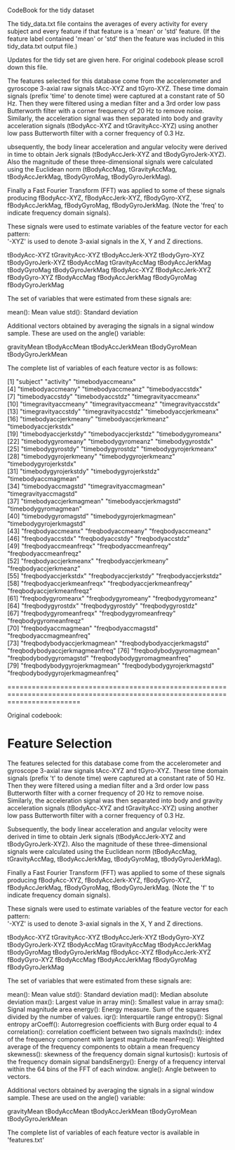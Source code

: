 CodeBook for the tidy dataset

The tidy_data.txt file contains the averages of every activity for every subject and every feature if that feature is a 'mean' or 'std' feature. (If the feature label contained 'mean' or 'std' then the feature was included in this tidy_data.txt output file.)


Updates for the tidy set are given here. For original codebook please scroll down this file.

The features selected for this database come from the accelerometer and gyroscope 3-axial raw signals tAcc-XYZ and tGyro-XYZ. These time domain signals (prefix 'time' to denote time) were captured at a constant rate of 50 Hz. Then they were filtered using a median filter and a 3rd order low pass Butterworth filter with a corner frequency of 20 Hz to remove noise. Similarly, the acceleration signal was then separated into body and gravity acceleration signals (tBodyAcc-XYZ and tGravityAcc-XYZ) using another low pass Butterworth filter with a corner frequency of 0.3 Hz. 

ubsequently, the body linear acceleration and angular velocity were derived in time to obtain Jerk signals (tBodyAccJerk-XYZ and tBodyGyroJerk-XYZ). Also the magnitude of these three-dimensional signals were calculated using the Euclidean norm (tBodyAccMag, tGravityAccMag, tBodyAccJerkMag, tBodyGyroMag, tBodyGyroJerkMag). 

Finally a Fast Fourier Transform (FFT) was applied to some of these signals producing fBodyAcc-XYZ, fBodyAccJerk-XYZ, fBodyGyro-XYZ, fBodyAccJerkMag, fBodyGyroMag, fBodyGyroJerkMag. (Note the 'freq' to indicate frequency domain signals). 

These signals were used to estimate variables of the feature vector for each pattern:  
'-XYZ' is used to denote 3-axial signals in the X, Y and Z directions.

tBodyAcc-XYZ
tGravityAcc-XYZ
tBodyAccJerk-XYZ
tBodyGyro-XYZ
tBodyGyroJerk-XYZ
tBodyAccMag
tGravityAccMag
tBodyAccJerkMag
tBodyGyroMag
tBodyGyroJerkMag
fBodyAcc-XYZ
fBodyAccJerk-XYZ
fBodyGyro-XYZ
fBodyAccMag
fBodyAccJerkMag
fBodyGyroMag
fBodyGyroJerkMag

The set of variables that were estimated from these signals are: 

mean(): Mean value
std(): Standard deviation

Additional vectors obtained by averaging the signals in a signal window sample. These are used on the angle() variable:

gravityMean
tBodyAccMean
tBodyAccJerkMean
tBodyGyroMean
tBodyGyroJerkMean

The complete list of variables of each feature vector is as follows:

[1] "subject"                         "activity"                        "timebodyaccmeanx"               
 [4] "timebodyaccmeany"                "timebodyaccmeanz"                "timebodyaccstdx"                
 [7] "timebodyaccstdy"                 "timebodyaccstdz"                 "timegravityaccmeanx"            
[10] "timegravityaccmeany"             "timegravityaccmeanz"             "timegravityaccstdx"             
[13] "timegravityaccstdy"              "timegravityaccstdz"              "timebodyaccjerkmeanx"           
[16] "timebodyaccjerkmeany"            "timebodyaccjerkmeanz"            "timebodyaccjerkstdx"            
[19] "timebodyaccjerkstdy"             "timebodyaccjerkstdz"             "timebodygyromeanx"              
[22] "timebodygyromeany"               "timebodygyromeanz"               "timebodygyrostdx"               
[25] "timebodygyrostdy"                "timebodygyrostdz"                "timebodygyrojerkmeanx"          
[28] "timebodygyrojerkmeany"           "timebodygyrojerkmeanz"           "timebodygyrojerkstdx"           
[31] "timebodygyrojerkstdy"            "timebodygyrojerkstdz"            "timebodyaccmagmean"             
[34] "timebodyaccmagstd"               "timegravityaccmagmean"           "timegravityaccmagstd"           
[37] "timebodyaccjerkmagmean"          "timebodyaccjerkmagstd"           "timebodygyromagmean"            
[40] "timebodygyromagstd"              "timebodygyrojerkmagmean"         "timebodygyrojerkmagstd"         
[43] "freqbodyaccmeanx"                "freqbodyaccmeany"                "freqbodyaccmeanz"               
[46] "freqbodyaccstdx"                 "freqbodyaccstdy"                 "freqbodyaccstdz"                
[49] "freqbodyaccmeanfreqx"            "freqbodyaccmeanfreqy"            "freqbodyaccmeanfreqz"           
[52] "freqbodyaccjerkmeanx"            "freqbodyaccjerkmeany"            "freqbodyaccjerkmeanz"           
[55] "freqbodyaccjerkstdx"             "freqbodyaccjerkstdy"             "freqbodyaccjerkstdz"            
[58] "freqbodyaccjerkmeanfreqx"        "freqbodyaccjerkmeanfreqy"        "freqbodyaccjerkmeanfreqz"       
[61] "freqbodygyromeanx"               "freqbodygyromeany"               "freqbodygyromeanz"              
[64] "freqbodygyrostdx"                "freqbodygyrostdy"                "freqbodygyrostdz"               
[67] "freqbodygyromeanfreqx"           "freqbodygyromeanfreqy"           "freqbodygyromeanfreqz"          
[70] "freqbodyaccmagmean"              "freqbodyaccmagstd"               "freqbodyaccmagmeanfreq"         
[73] "freqbodybodyaccjerkmagmean"      "freqbodybodyaccjerkmagstd"       "freqbodybodyaccjerkmagmeanfreq" 
[76] "freqbodybodygyromagmean"         "freqbodybodygyromagstd"          "freqbodybodygyromagmeanfreq"    
[79] "freqbodybodygyrojerkmagmean"     "freqbodybodygyrojerkmagstd"      "freqbodybodygyrojerkmagmeanfreq"




==============================================================================================================================


Original codebook:

Feature Selection 
=================

The features selected for this database come from the accelerometer and gyroscope 3-axial raw signals tAcc-XYZ and tGyro-XYZ. These time domain signals (prefix 't' to denote time) were captured at a constant rate of 50 Hz. Then they were filtered using a median filter and a 3rd order low pass Butterworth filter with a corner frequency of 20 Hz to remove noise. Similarly, the acceleration signal was then separated into body and gravity acceleration signals (tBodyAcc-XYZ and tGravityAcc-XYZ) using another low pass Butterworth filter with a corner frequency of 0.3 Hz. 

Subsequently, the body linear acceleration and angular velocity were derived in time to obtain Jerk signals (tBodyAccJerk-XYZ and tBodyGyroJerk-XYZ). Also the magnitude of these three-dimensional signals were calculated using the Euclidean norm (tBodyAccMag, tGravityAccMag, tBodyAccJerkMag, tBodyGyroMag, tBodyGyroJerkMag). 

Finally a Fast Fourier Transform (FFT) was applied to some of these signals producing fBodyAcc-XYZ, fBodyAccJerk-XYZ, fBodyGyro-XYZ, fBodyAccJerkMag, fBodyGyroMag, fBodyGyroJerkMag. (Note the 'f' to indicate frequency domain signals). 

These signals were used to estimate variables of the feature vector for each pattern:  
'-XYZ' is used to denote 3-axial signals in the X, Y and Z directions.

tBodyAcc-XYZ
tGravityAcc-XYZ
tBodyAccJerk-XYZ
tBodyGyro-XYZ
tBodyGyroJerk-XYZ
tBodyAccMag
tGravityAccMag
tBodyAccJerkMag
tBodyGyroMag
tBodyGyroJerkMag
fBodyAcc-XYZ
fBodyAccJerk-XYZ
fBodyGyro-XYZ
fBodyAccMag
fBodyAccJerkMag
fBodyGyroMag
fBodyGyroJerkMag

The set of variables that were estimated from these signals are: 

mean(): Mean value
std(): Standard deviation
mad(): Median absolute deviation 
max(): Largest value in array
min(): Smallest value in array
sma(): Signal magnitude area
energy(): Energy measure. Sum of the squares divided by the number of values. 
iqr(): Interquartile range 
entropy(): Signal entropy
arCoeff(): Autorregresion coefficients with Burg order equal to 4
correlation(): correlation coefficient between two signals
maxInds(): index of the frequency component with largest magnitude
meanFreq(): Weighted average of the frequency components to obtain a mean frequency
skewness(): skewness of the frequency domain signal 
kurtosis(): kurtosis of the frequency domain signal 
bandsEnergy(): Energy of a frequency interval within the 64 bins of the FFT of each window.
angle(): Angle between to vectors.

Additional vectors obtained by averaging the signals in a signal window sample. These are used on the angle() variable:

gravityMean
tBodyAccMean
tBodyAccJerkMean
tBodyGyroMean
tBodyGyroJerkMean

The complete list of variables of each feature vector is available in 'features.txt'
